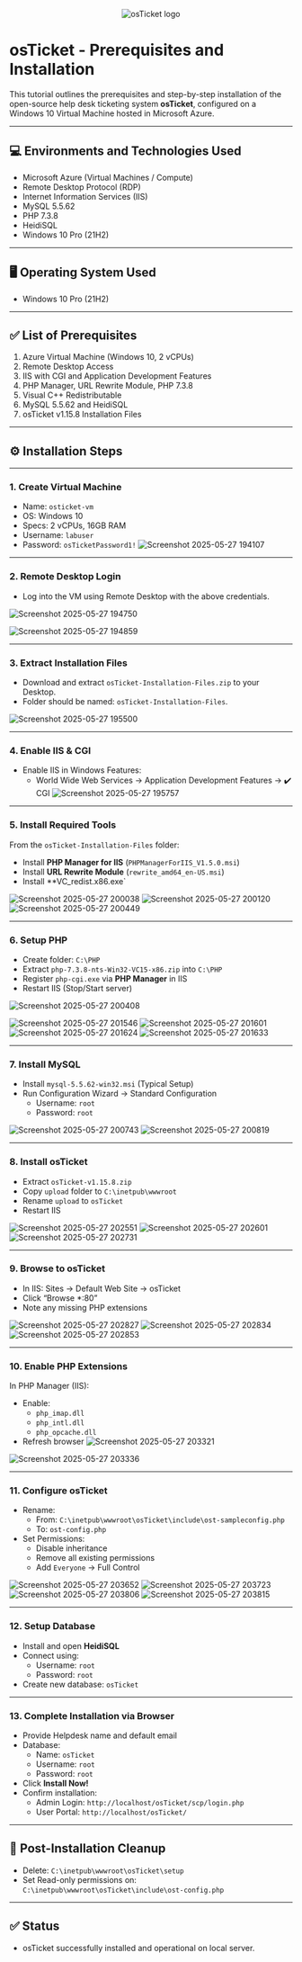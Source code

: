 <p align="center">
<img src="https://i.imgur.com/Clzj7Xs.png" alt="osTicket logo"/>
</p>

# osTicket - Prerequisites and Installation

This tutorial outlines the prerequisites and step-by-step installation of the open-source help desk ticketing system **osTicket**, configured on a Windows 10 Virtual Machine hosted in Microsoft Azure.


---

## 💻 Environments and Technologies Used
- Microsoft Azure (Virtual Machines / Compute)
- Remote Desktop Protocol (RDP)
- Internet Information Services (IIS)
- MySQL 5.5.62
- PHP 7.3.8
- HeidiSQL
- Windows 10 Pro (21H2)

---

## 🖥️ Operating System Used
- Windows 10 Pro (21H2)

---

## ✅ List of Prerequisites
1. Azure Virtual Machine (Windows 10, 2 vCPUs)
2. Remote Desktop Access
3. IIS with CGI and Application Development Features
4. PHP Manager, URL Rewrite Module, PHP 7.3.8
5. Visual C++ Redistributable
6. MySQL 5.5.62 and HeidiSQL
7. osTicket v1.15.8 Installation Files

---

## ⚙️ Installation Steps
---
### 1. Create Virtual Machine
- Name: `osticket-vm`
- OS: Windows 10
- Specs: 2 vCPUs, 16GB RAM
- Username: `labuser`
- Password: `osTicketPassword1!`
![Screenshot 2025-05-27 194107](https://github.com/user-attachments/assets/19e676f5-5adf-485e-9d88-5eb8f9a7576f)

---
### 2. Remote Desktop Login
- Log into the VM using Remote Desktop with the above credentials.

![Screenshot 2025-05-27 194750](https://github.com/user-attachments/assets/c0a993e6-fd13-4729-9d1e-d3256d5506ee)

![Screenshot 2025-05-27 194859](https://github.com/user-attachments/assets/6ed962ac-9644-459e-99e3-d3d26b5f23c9)

---
### 3. Extract Installation Files
- Download and extract `osTicket-Installation-Files.zip` to your Desktop.
- Folder should be named: `osTicket-Installation-Files`.


![Screenshot 2025-05-27 195500](https://github.com/user-attachments/assets/e0ad6507-5472-41d2-a019-ae8b5c141aa4)


---
### 4. Enable IIS & CGI
- Enable IIS in Windows Features:
  - World Wide Web Services → Application Development Features → ✔️ CGI
 ![Screenshot 2025-05-27 195757](https://github.com/user-attachments/assets/9571b357-8a3f-48cc-8c6f-e52340cc9b8f)

---

### 5. Install Required Tools
From the `osTicket-Installation-Files` folder:
- Install **PHP Manager for IIS** (`PHPManagerForIIS_V1.5.0.msi`)
- Install **URL Rewrite Module** (`rewrite_amd64_en-US.msi`)
- Install **VC_redist.x86.exe`

  
![Screenshot 2025-05-27 200038](https://github.com/user-attachments/assets/4f6e7ab6-9ada-44d3-b562-de7dd3bfd322)
![Screenshot 2025-05-27 200120](https://github.com/user-attachments/assets/46315d9c-1ffa-45dc-8ea8-52d60684a2b9)
![Screenshot 2025-05-27 200449](https://github.com/user-attachments/assets/254eafa2-3cab-4a5e-9c1a-13b1dc1885d1)



---

### 6. Setup PHP
- Create folder: `C:\PHP`
- Extract `php-7.3.8-nts-Win32-VC15-x86.zip` into `C:\PHP`
- Register `php-cgi.exe` via **PHP Manager** in IIS
- Restart IIS (Stop/Start server)

![Screenshot 2025-05-27 200408](https://github.com/user-attachments/assets/1daddcd5-de19-415c-b3db-57ca558db9ee)

![Screenshot 2025-05-27 201546](https://github.com/user-attachments/assets/c319d3e6-339d-48e7-9fd3-ea03b3195a17)
![Screenshot 2025-05-27 201601](https://github.com/user-attachments/assets/bdb8fe08-c359-463d-8699-6325d0f6091d)
![Screenshot 2025-05-27 201624](https://github.com/user-attachments/assets/751d2744-d01a-469a-b17d-b7b0b7ff0f53)
![Screenshot 2025-05-27 201633](https://github.com/user-attachments/assets/b13518b4-ba52-47ed-8bb5-87fe1f6f4479)

---

### 7. Install MySQL
- Install `mysql-5.5.62-win32.msi` (Typical Setup)
- Run Configuration Wizard → Standard Configuration
  - Username: `root`
  - Password: `root`
 

![Screenshot 2025-05-27 200743](https://github.com/user-attachments/assets/0176ea6f-3699-4be0-a8dc-41244993f010)
![Screenshot 2025-05-27 200819](https://github.com/user-attachments/assets/1168f71b-4bdf-49cb-8d27-9b47cb10785a)


---

### 8. Install osTicket
- Extract `osTicket-v1.15.8.zip`
- Copy `upload` folder to `C:\inetpub\wwwroot`
- Rename `upload` to `osTicket`
- Restart IIS

  
![Screenshot 2025-05-27 202551](https://github.com/user-attachments/assets/2e18aa38-789d-4891-83db-596fcb2058db)
![Screenshot 2025-05-27 202601](https://github.com/user-attachments/assets/be43142d-9ada-43ae-b664-f0181d7a3cdb)
![Screenshot 2025-05-27 202731](https://github.com/user-attachments/assets/bb29edbf-7a3d-42e8-92a9-264fe4f0b161)


---
### 9. Browse to osTicket
- In IIS: Sites → Default Web Site → osTicket
- Click “Browse *:80”
- Note any missing PHP extensions

![Screenshot 2025-05-27 202827](https://github.com/user-attachments/assets/909f7d01-842b-49c4-af7d-567c987b7b3b)
![Screenshot 2025-05-27 202834](https://github.com/user-attachments/assets/2fc11d8d-99b5-4925-9994-6a9cdea23dc0)
![Screenshot 2025-05-27 202853](https://github.com/user-attachments/assets/653b1590-2014-4f5f-ad5c-2a24d64fbf3d)

---
### 10. Enable PHP Extensions
In PHP Manager (IIS):
- Enable:
  - `php_imap.dll`
  - `php_intl.dll`
  - `php_opcache.dll`
- Refresh browser
![Screenshot 2025-05-27 203321](https://github.com/user-attachments/assets/7545c611-d339-4fbd-808a-3d3405ca0a0f)

![Screenshot 2025-05-27 203336](https://github.com/user-attachments/assets/d5b9f4f0-394a-4256-a708-9337ee69903a)

---
### 11. Configure osTicket
- Rename:
  - From: `C:\inetpub\wwwroot\osTicket\include\ost-sampleconfig.php`
  - To: `ost-config.php`
- Set Permissions:
  - Disable inheritance
  - Remove all existing permissions
  - Add `Everyone` → Full Control
 
  
![Screenshot 2025-05-27 203652](https://github.com/user-attachments/assets/255b1541-eab0-45f8-a152-4c528e2ce94c)
![Screenshot 2025-05-27 203723](https://github.com/user-attachments/assets/c3e74d52-4a45-4716-89b7-0f6b950b02e2)
![Screenshot 2025-05-27 203806](https://github.com/user-attachments/assets/0ba6a5ec-5251-4467-a018-e546a43a7f7d)
![Screenshot 2025-05-27 203815](https://github.com/user-attachments/assets/4c67aebb-5f9c-40a3-b724-f0a74d3cc206)

---
### 12. Setup Database
- Install and open **HeidiSQL**
- Connect using:
  - Username: `root`
  - Password: `root`
- Create new database: `osTicket`


---
### 13. Complete Installation via Browser
- Provide Helpdesk name and default email
- Database:
  - Name: `osTicket`
  - Username: `root`
  - Password: `root`
- Click **Install Now!**
- Confirm installation:
  - Admin Login: `http://localhost/osTicket/scp/login.php`
  - User Portal: `http://localhost/osTicket/`

---

## 🧹 Post-Installation Cleanup
- Delete: `C:\inetpub\wwwroot\osTicket\setup`
- Set Read-only permissions on: `C:\inetpub\wwwroot\osTicket\include\ost-config.php`

---

## ✅ Status
- osTicket successfully installed and operational on local server.
